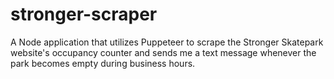 # stronger-scraper
A Node application that utilizes Puppeteer to scrape the Stronger Skatepark website's occupancy counter and sends me a text message whenever the park becomes empty during business hours.
